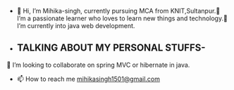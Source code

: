 - 👋 Hi, I’m Mihika-singh, currently pursuing MCA from KNIT,Sultanpur.👀 I’m a passionate learner who loves to learn new things and technology.🌱 I’m currently into  java web development.
- <h2>TALKING ABOUT MY PERSONAL STUFFS-</h2>
💞️ I’m looking to collaborate on spring MVC or hibernate in java.
- 📫 How to reach me mihikasingh1501@gmail.com


<!---
Mihika-singh/Mihika-singh is a ✨ special ✨ repository because its `README.md` (this file) appears on your GitHub profile.
You can click the Preview link to take a look at your changes.
--->
